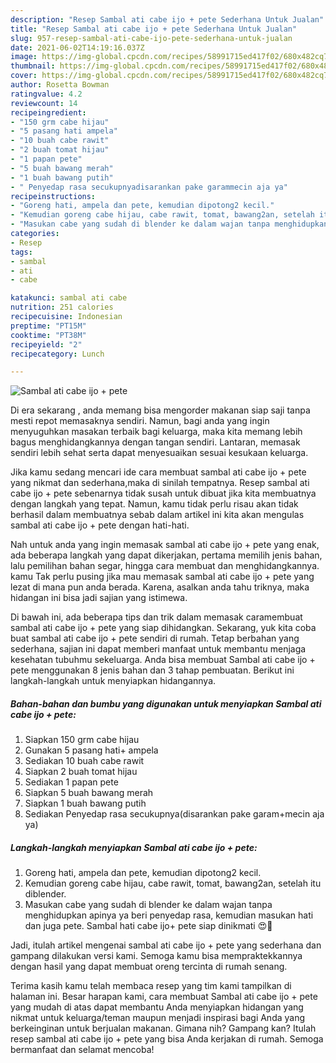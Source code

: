 ```yaml
---
description: "Resep Sambal ati cabe ijo + pete Sederhana Untuk Jualan"
title: "Resep Sambal ati cabe ijo + pete Sederhana Untuk Jualan"
slug: 957-resep-sambal-ati-cabe-ijo-pete-sederhana-untuk-jualan
date: 2021-06-02T14:19:16.037Z
image: https://img-global.cpcdn.com/recipes/58991715ed417f02/680x482cq70/sambal-ati-cabe-ijo-pete-foto-resep-utama.jpg
thumbnail: https://img-global.cpcdn.com/recipes/58991715ed417f02/680x482cq70/sambal-ati-cabe-ijo-pete-foto-resep-utama.jpg
cover: https://img-global.cpcdn.com/recipes/58991715ed417f02/680x482cq70/sambal-ati-cabe-ijo-pete-foto-resep-utama.jpg
author: Rosetta Bowman
ratingvalue: 4.2
reviewcount: 14
recipeingredient:
- "150 grm cabe hijau"
- "5 pasang hati ampela"
- "10 buah cabe rawit"
- "2 buah tomat hijau"
- "1 papan pete"
- "5 buah bawang merah"
- "1 buah bawang putih"
- " Penyedap rasa secukupnyadisarankan pake garammecin aja ya"
recipeinstructions:
- "Goreng hati, ampela dan pete, kemudian dipotong2 kecil."
- "Kemudian goreng cabe hijau, cabe rawit, tomat, bawang2an, setelah itu diblender."
- "Masukan cabe yang sudah di blender ke dalam wajan tanpa menghidupkan apinya ya beri penyedap rasa, kemudian masukan hati dan juga pete. Sambal hati cabe ijo+ pete siap dinikmati 😍🤗"
categories:
- Resep
tags:
- sambal
- ati
- cabe

katakunci: sambal ati cabe 
nutrition: 251 calories
recipecuisine: Indonesian
preptime: "PT15M"
cooktime: "PT38M"
recipeyield: "2"
recipecategory: Lunch

---
```



![Sambal ati cabe ijo + pete](https://img-global.cpcdn.com/recipes/58991715ed417f02/680x482cq70/sambal-ati-cabe-ijo-pete-foto-resep-utama.jpg)

Di era  sekarang , anda memang bisa mengorder makanan siap saji tanpa mesti repot memasaknya sendiri. Namun, bagi anda yang ingin menyuguhkan masakan terbaik bagi keluarga, maka kita memang lebih bagus menghidangkannya dengan tangan sendiri. Lantaran, memasak sendiri lebih sehat serta dapat menyesuaikan sesuai kesukaan keluarga.

Jika kamu sedang mencari ide cara membuat sambal ati cabe ijo + pete yang nikmat dan sederhana,maka di sinilah tempatnya. Resep sambal ati cabe ijo + pete  sebenarnya tidak susah untuk dibuat jika kita membuatnya dengan langkah yang tepat. Namun, kamu tidak perlu risau akan tidak berhasil dalam membuatnya 
sebab dalam artikel ini kita akan mengulas sambal ati cabe ijo + pete dengan hati-hati.  



Nah untuk anda yang ingin memasak sambal ati cabe ijo + pete yang enak, ada beberapa langkah yang dapat dikerjakan, pertama memilih jenis bahan, lalu pemilihan bahan segar, hingga cara membuat dan menghidangkannya. kamu Tak perlu pusing jika mau memasak sambal ati cabe ijo + pete yang lezat di mana pun anda berada. Karena, asalkan anda  tahu triknya, maka hidangan ini bisa jadi sajian yang istimewa.

Di bawah ini, ada beberapa tips dan trik dalam memasak caramembuat sambal ati cabe ijo + pete yang siap dihidangkan. Sekarang, yuk kita coba buat sambal ati cabe ijo + pete sendiri di rumah. Tetap berbahan yang sederhana, sajian ini dapat memberi manfaat untuk membantu menjaga kesehatan tubuhmu sekeluarga. Anda bisa membuat Sambal ati cabe ijo + pete menggunakan 8 jenis bahan dan 3 tahap pembuatan. Berikut ini langkah-langkah untuk menyiapkan hidangannya.

<!--inarticleads1-->

##### Bahan-bahan dan bumbu yang digunakan untuk menyiapkan Sambal ati cabe ijo + pete:

1. Siapkan 150 grm cabe hijau
1. Gunakan 5 pasang hati+ ampela
1. Sediakan 10 buah cabe rawit
1. Siapkan 2 buah tomat hijau
1. Sediakan 1 papan pete
1. Siapkan 5 buah bawang merah
1. Siapkan 1 buah bawang putih
1. Sediakan  Penyedap rasa secukupnya(disarankan pake garam+mecin aja ya)




<!--inarticleads2-->

##### Langkah-langkah menyiapkan Sambal ati cabe ijo + pete:

1. Goreng hati, ampela dan pete, kemudian dipotong2 kecil.
1. Kemudian goreng cabe hijau, cabe rawit, tomat, bawang2an, setelah itu diblender.
1. Masukan cabe yang sudah di blender ke dalam wajan tanpa menghidupkan apinya ya beri penyedap rasa, kemudian masukan hati dan juga pete. Sambal hati cabe ijo+ pete siap dinikmati 😍🤗




Jadi, itulah artikel mengenai  sambal ati cabe ijo + pete  yang sederhana dan gampang dilakukan versi kami. Semoga kamu bisa mempraktekkannya dengan hasil yang dapat membuat oreng tercinta di rumah senang. 

Terima kasih kamu telah membaca resep yang tim kami tampilkan di halaman ini. Besar harapan kami, cara membuat  Sambal ati cabe ijo + pete yang mudah di atas dapat membantu Anda menyiapkan hidangan yang nikmat untuk keluarga/teman maupun menjadi inspirasi bagi Anda yang berkeinginan untuk berjualan makanan. Gimana nih? Gampang kan? Itulah resep sambal ati cabe ijo + pete yang bisa Anda kerjakan di rumah. Semoga bermanfaat dan selamat mencoba!


